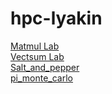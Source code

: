 # hpc-lyakin
[Matmul Lab](https://github.com/macsonproger/hpc-lyakin/blob/main/matmul/matmull.md)  
[Vectsum Lab](https://github.com/macsonproger/hpc-lyakin/blob/main/vectsum/vectsum.md)  
[Salt_and_pepper](https://github.com/macsonproger/hpc-lyakin/blob/main/Salt_and_pepper/readme.md)  
[pi_monte_carlo](https://github.com/macsonproger/hpc-lyakin/blob/main/pi_calc/readme.md)
